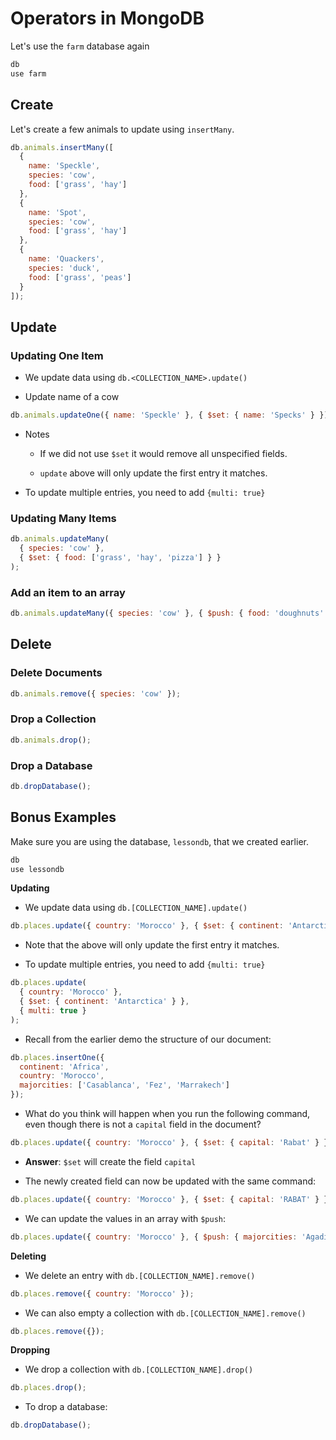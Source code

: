 # Operators in MongoDB

Let's use the `farm` database again

```js
db
use farm
```

## Create

Let's create a few animals to update using `insertMany`.

```js
db.animals.insertMany([
  {
    name: 'Speckle',
    species: 'cow',
    food: ['grass', 'hay']
  },
  {
    name: 'Spot',
    species: 'cow',
    food: ['grass', 'hay']
  },
  {
    name: 'Quackers',
    species: 'duck',
    food: ['grass', 'peas']
  }
]);
```

## Update

### Updating One Item

- We update data using `db.<COLLECTION_NAME>.update()`

- Update name of a cow

```js
db.animals.updateOne({ name: 'Speckle' }, { $set: { name: 'Specks' } });
```

- Notes

  - If we did not use `$set` it would remove all unspecified fields.

  - `update` above will only update the first entry it matches.

- To update multiple entries, you need to add `{multi: true}`

### Updating Many Items

```js
db.animals.updateMany(
  { species: 'cow' },
  { $set: { food: ['grass', 'hay', 'pizza'] } }
);
```

### Add an item to an array

```js
db.animals.updateMany({ species: 'cow' }, { $push: { food: 'doughnuts' } });
```

## Delete

### Delete Documents

```js
db.animals.remove({ species: 'cow' });
```

### Drop a Collection

```js
db.animals.drop();
```

### Drop a Database

```js
db.dropDatabase();
```

## Bonus Examples

Make sure you are using the database, `lessondb`, that we created earlier.

```js
db
use lessondb
```

**Updating**

- We update data using `db.[COLLECTION_NAME].update()`

```js
db.places.update({ country: 'Morocco' }, { $set: { continent: 'Antarctica' } });
```

- Note that the above will only update the first entry it matches.

- To update multiple entries, you need to add `{multi: true}`

```js
db.places.update(
  { country: 'Morocco' },
  { $set: { continent: 'Antarctica' } },
  { multi: true }
);
```

- Recall from the earlier demo the structure of our document:

```js
db.places.insertOne({
  continent: 'Africa',
  country: 'Morocco',
  majorcities: ['Casablanca', 'Fez', 'Marrakech']
});
```

- What do you think will happen when you run the following command, even though there is not a `capital` field in the document?

```js
db.places.update({ country: 'Morocco' }, { $set: { capital: 'Rabat' } });
```

- **Answer**: `$set` will create the field `capital`

- The newly created field can now be updated with the same command:

```js
db.places.update({ country: 'Morocco' }, { $set: { capital: 'RABAT' } });
```

- We can update the values in an array with `$push`:

```js
db.places.update({ country: 'Morocco' }, { $push: { majorcities: 'Agadir' } });
```

**Deleting**

- We delete an entry with `db.[COLLECTION_NAME].remove()`

```js
db.places.remove({ country: 'Morocco' });
```

- We can also empty a collection with `db.[COLLECTION_NAME].remove()`

```js
db.places.remove({});
```

**Dropping**

- We drop a collection with `db.[COLLECTION_NAME].drop()`

```js
db.places.drop();
```

- To drop a database:

```js
db.dropDatabase();
```
